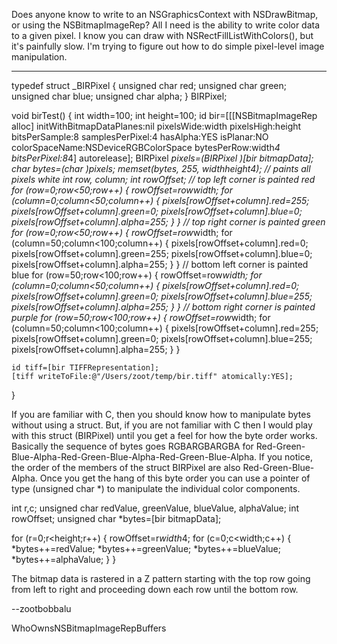 

Does anyone know to write to an NSGraphicsContext with NSDrawBitmap, or using the NSBitmapImageRep? All I need is the ability to write color data to a given pixel. I know you can draw with NSRectFillListWithColors(), but it's painfully slow. I'm trying to figure out how to do simple pixel-level image manipulation.

----

    

typedef struct _BIRPixel {
    unsigned char red;
    unsigned char green;
    unsigned char blue;
    unsigned char alpha;
} BIRPixel;


void birTest() {
    int width=100;
    int height=100;
    id bir=[[[NSBitmapImageRep alloc] initWithBitmapDataPlanes:nil
                pixelsWide:width
                pixelsHigh:height
                bitsPerSample:8
                samplesPerPixel:4
                hasAlpha:YES
                isPlanar:NO
                colorSpaceName:NSDeviceRGBColorSpace
                bytesPerRow:width*4
                bitsPerPixel:8*4] autorelease];
    BIRPixel *pixels=(BIRPixel *)[bir bitmapData];
    char *bytes=(char *)pixels;
    memset(bytes, 255, width*height*4);  // paints all pixels white
    int row, column;
    int rowOffset;
    // top left corner is painted red
    for (row=0;row<50;row++) {
        rowOffset=row*width;
        for (column=0;column<50;column++) {
            pixels[rowOffset+column].red=255;
            pixels[rowOffset+column].green=0;
            pixels[rowOffset+column].blue=0;
            pixels[rowOffset+column].alpha=255;
        }
    }
    // top right corner is painted green
    for (row=0;row<50;row++) {
        rowOffset=row*width;
        for (column=50;column<100;column++) {
            pixels[rowOffset+column].red=0;
            pixels[rowOffset+column].green=255;
            pixels[rowOffset+column].blue=0;
            pixels[rowOffset+column].alpha=255;
        }
    }
    // bottom left corner is painted blue
    for (row=50;row<100;row++) {
        rowOffset=row*width;
        for (column=0;column<50;column++) {
            pixels[rowOffset+column].red=0;
            pixels[rowOffset+column].green=0;
            pixels[rowOffset+column].blue=255;
            pixels[rowOffset+column].alpha=255;
        }
    }
    // bottom right corner is painted purple
    for (row=50;row<100;row++) {
        rowOffset=row*width;
        for (column=50;column<100;column++) {
            pixels[rowOffset+column].red=255;
            pixels[rowOffset+column].green=0;
            pixels[rowOffset+column].blue=255;
            pixels[rowOffset+column].alpha=255;
        }
    }
    
    
    id tiff=[bir TIFFRepresentation];
    [tiff writeToFile:@"/Users/zoot/temp/bir.tiff" atomically:YES];
}




If you are familiar with C, then you should know how to manipulate bytes without using a struct. But, if you are not familiar with C then I would play with this struct (BIRPixel) until you get a feel for how the byte order works. Basically the sequence of bytes goes RGBARGBARGBA for Red-Green-Blue-Alpha-Red-Green-Blue-Alpha-Red-Green-Blue-Alpha. If you notice, the order of the members of the struct BIRPixel are also Red-Green-Blue-Alpha. Once you get the hang of this byte order you can use a pointer of type (unsigned char *) to manipulate the individual color components. 

    
int r,c;
unsigned char redValue, greenValue, blueValue, alphaValue;
int rowOffset;
unsigned char *bytes=[bir bitmapData];

for (r=0;r<height;r++) {
    rowOffset=r*width*4;
    for (c=0;c<width;c++) {
        *bytes++=redValue;
        *bytes++=greenValue;
        *bytes++=blueValue;
        *bytes++=alphaValue;
    }
}




The bitmap data is rastered in a Z pattern starting with the top row going from left to right and proceeding down each row until the bottom row.

--zootbobbalu  

WhoOwnsNSBitmapImageRepBuffers
